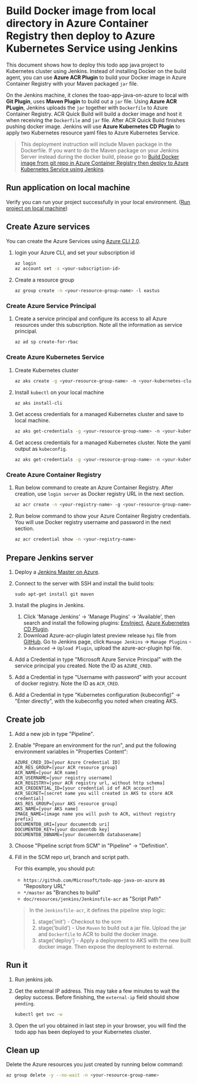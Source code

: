 #  Build Docker image from local directory in Azure Container Registry then deploy to Azure Kubernetes Service using Jenkins

This document shows how to deploy this todo app java project to Kubernetes cluster using Jenkins. Instead of installing Docker on the build agent, you can use **Azure ACR Plugin** to build your Docker image in Azure Container Registry with your Maven packaged `jar` file.

On the Jenkins machine, it clones the toao-app-java-on-azure to local with **Git Plugin**, uses **Maven Plugin** to build out a `jar` file. 
Using **Azure ACR PLugin**, Jenkins uploads the `jar` together with `Dockerfile` to Azure Container Registry. ACR Quick Build will build a docker image and host it when receiving the `Dockerfile` and `jar` file. 
After ACR Quick Build finishes pushing docker image. Jenkins will use **Azure Kubernetes CD Plugin** to apply two Kubernetes resource yaml files to Azure Kubernetes Service.

> This deployment instruction will include Maven package in the Dockerfile. If you want to do the Maven package on your Jenkins Server instead during the docker build, please go to [Build Docker image from git repo in Azure Container Registry then deploy to Azure Kubernetes Service using Jenkins](./deploy-to-aks-with-acr-build-git-using-jenkins.md).

## Run application on local machine
Verify you can run your project successfully in your local environment. ([Run project on local machine](../../README.md))

## Create Azure services

You can create the Azure Services using [Azure CLI 2.0](https://docs.microsoft.com/en-us/cli/azure/install-azure-cli?view=azure-cli-latest).

1. login your Azure CLI, and set your subscription id 
    
    ```bash
    az login
    az account set -s <your-subscription-id>
    ```

1. Create a resource group

    ```bash
    az group create -n <your-resource-group-name> -l eastus
    ```

### Create Azure Service Principal

1. Create a service principal  and configure its access to all Azure resources under this subscription. Note all the information as service principal.

   ```bash
   az ad sp create-for-rbac
   ```
    
### Create Azure Kubernetes Service

1. Create Kubernetes cluster

    ```bash
    az aks create -g <your-resource-group-name> -n <your-kubernetes-cluster-name> --generate-ssh-keys
    ```

1. Install `kubectl` on your local machine

   ```bash
   az aks install-cli
   ```

1. Get access credentials for a managed Kubernetes cluster and save to local machine.

    ```bash
    az aks get-credentials -g <your-resource-group-name> -n <your-kubernetes-cluster-name>
    ```

1. Get access credentials for a managed Kubernetes cluster. Note the yaml output as `kubeconfig`.

    ```bash
    az aks get-credentials -g <your-resource-group-name> -n <your-kubernetes-cluster-name> -f -
    ```

### Create Azure Container Registry
1. Run below command to create an Azure Container Registry.
After creation, use `login server` as Docker registry URL in the next section.

   ```bash
   az acr create -n <your-registry-name> -g <your-resource-group-name> --sku <sku-name> --admin-enabled true
   ```

1. Run below command to show your Azure Container Registry credentials.
You will use Docker registry username and password in the next section.

    ```bash
    az acr credential show -n <your-registry-name>
    ```

## Prepare Jenkins server
1. Deploy a [Jenkins Master on Azure](https://aka.ms/jenkins-on-azure).

1. Connect to the server with SSH and install the build tools:
   
   ```
   sudo apt-get install git maven
   ```

1. Install the plugins in Jenkins. 

   1. Click 'Manage Jenkins' -> 'Manage Plugins' -> 'Available', 
      then search and install the following plugins: [EnvInject](https://wiki.jenkins.io/display/JENKINS/EnvInject+Plugin), [Azure Kubernetes CD Plugin](https://wiki.jenkins.io/display/JENKINS/Azure+Container+Service+Plugin).
   1. Download Azure-acr-plugin latest preview release `hpi` file from [GitHub](https://github.com/Azure/azure-acr-plugin/releases).
      Go to Jenkins page, click `Manage Jenkins` -> `Manage Plugins` -> `Advanced` -> `Upload Plugin`,
      upload the azure-acr-plugin hpi file.

1. Add a Credential in type "Microsoft Azure Service Principal" with the service principal you created. Note the ID as `AZURE_CRED`.

1. Add a Credential in type "Username with password" with your account of docker registry. Note the ID as `ACR_CRED`.

1. Add a Credential in type "Kubernetes configuration (kubeconfig)" -> "Enter directly", with the kubeconfig you noted when creating AKS.


## Create job
1. Add a new job in type "Pipeline".

1. Enable "Prepare an environment for the run", and put the following environment variables in "Properties Content":
    ```
    AZURE_CRED_ID=[your Azure Credential ID]
    ACR_RES_GROUP=[your ACR resource group]
    ACR_NAME=[your ACR name]
    ACR_USERNAME=[your registry username]
    ACR_REGISTRY=[your ACR registry url, without http schema]
    ACR_CREDENTIAL_ID=[your credential id of ACR account]
    ACR_SECRET=[secret name you will created in AKS to store ACR credential]
    AKS_RES_GROUP=[your AKS resource group]
    AKS_NAME=[your AKS name]
    IMAGE_NAME=[image name you will push to ACR, without registry prefix]
    DOCUMENTDB_URI=[your documentdb uri]
    DOCUMENTDB_KEY=[your documentdb key]
    DOCUMENTDB_DBNAME=[your documentdb databasename]
    ```

1. Choose "Pipeline script from SCM" in "Pipeline" -> "Definition".

1. Fill in the SCM repo url, branch and script path.

   For this example, you should put:   
   * `https://github.com/Microsoft/todo-app-java-on-azure` as "Repository URL"
   * `*/master` as "Branches to build"
   * `doc/resources/jenkins/Jenkinsfile-acr` as "Script Path"

   > In the `Jenkinsfile-acr`, it defines the pipeline step logic:
   > 1. stage('init') - Checkout to the scm
   > 1. stage('build') - Use `Maven` to build out a jar file. Upload the jar and `Dockerfile` to ACR to build the docker image.
   > 1. stage('deploy') - Apply a deployment to AKS with the new built docker image. Then expose the deployment to external.

## Run it
1. Run jenkins job.

1. Get the external IP address. This may take a few minutes to wait the deploy success. Before finishing, the `external-ip` field should show `pending`.

    ```bash
    kubectl get svc -w
    ```

1. Open the url you obtained in last step in your browser, you will find the todo app has been deployed to your Kubernetes cluster. 

## Clean up

Delete the Azure resources you just created by running below command:

```bash
az group delete -y --no-wait -n <your-resource-group-name>
```
